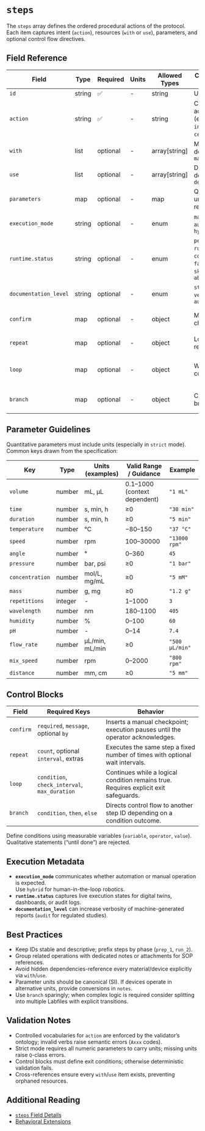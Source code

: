 # `steps`

The `steps` array defines the ordered procedural actions of the protocol. Each item captures intent (`action`), resources (`with` or `use`), parameters, and optional control flow directives.

## Field Reference

| Field                 | Type   | Required | Units | Allowed Types | Constraints / Enum                                                | Example                                                           |
| --------------------- | ------ | -------- | ----- | ------------- | ----------------------------------------------------------------- | ----------------------------------------------------------------- |
| `id`                  | string | ✅       | -     | string        | Unique                                                            | `"s_1"`                                                           |
| `action`              | string | ✅       | -     | string        | Controlled action term (e.g., `add`, `incubate`, `centrifuge`)    | `"centrifuge"`                                                    |
| `with`                | list   | optional | -     | array[string] | Material IDs defined in `materials[]`                             | `["m_buffer"]`                                                    |
| `use`                 | list   | optional | -     | array[string] | Device IDs defined in `devices[]`                                 | `["d_centrifuge"]`                                                |
| `parameters`          | map    | optional | -     | map           | Quantitative; units required                                      | `{ speed: 13000 rpm }`                                            |
| `execution_mode`      | string | optional | -     | enum          | `manual`, `automated`, `hybrid`                                   | `"manual"`                                                        |
| `runtime.status`      | string | optional | -     | enum          | `pending`, `running`, `completed`, `failed`, `skipped`, `aborted` | `"completed"`                                                     |
| `documentation_level` | string | optional | -     | enum          | `standard`, `verbose`, `audit`                                    | `"standard"`                                                      |
| `confirm`             | map    | optional | -     | object        | Manual checkpoint                                                 | `{ required: true, message: "Check clarity" }`                    |
| `repeat`              | map    | optional | -     | object        | Loop repetition                                                   | `{ count: 3, interval: 5 min }`                                   |
| `loop`                | map    | optional | -     | object        | While-condition                                                   | `{ condition: { variable: "OD600", operator: "<", value: 0.5 } }` |
| `branch`              | map    | optional | -     | object        | Conditional branch                                                | `{ condition: {...}, then: "s_5", else: "s_6" }`                  |

## Parameter Guidelines

Quantitative parameters must include units (especially in `strict` mode). Common keys drawn from the specification:

| Key             | Type    | Units (examples) | Valid Range / Guidance       | Example        |
| --------------- | ------- | ---------------- | ---------------------------- | -------------- |
| `volume`        | number  | mL, µL           | 0.1–1000 (context dependent) | `"1 mL"`       |
| `time`          | number  | s, min, h        | ≥0                           | `"30 min"`     |
| `duration`      | number  | s, min, h        | ≥0                           | `"5 min"`      |
| `temperature`   | number  | °C               | −80–150                      | `"37 °C"`      |
| `speed`         | number  | rpm              | 100–30000                    | `"13000 rpm"`  |
| `angle`         | number  | °                | 0–360                        | `45`           |
| `pressure`      | number  | bar, psi         | ≥0                           | `"1 bar"`      |
| `concentration` | number  | mol/L, mg/mL     | ≥0                           | `"5 mM"`       |
| `mass`          | number  | g, mg            | ≥0                           | `"1.2 g"`      |
| `repetitions`   | integer | -                | 1–1000                       | `3`            |
| `wavelength`    | number  | nm               | 180–1100                     | `405`          |
| `humidity`      | number  | %                | 0–100                        | `60`           |
| `pH`            | number  | -                | 0–14                         | `7.4`          |
| `flow_rate`     | number  | µL/min, mL/min   | ≥0                           | `"500 µL/min"` |
| `mix_speed`     | number  | rpm              | 0–2000                       | `"800 rpm"`    |
| `distance`      | number  | mm, cm           | ≥0                           | `"5 mm"`       |

## Control Blocks

| Field     | Required Keys                                 | Behavior                                                                             |
| --------- | --------------------------------------------- | ------------------------------------------------------------------------------------ |
| `confirm` | `required`, `message`, optional `by`          | Inserts a manual checkpoint; execution pauses until the operator acknowledges.       |
| `repeat`  | `count`, optional `interval`, extras          | Executes the same step a fixed number of times with optional wait intervals.         |
| `loop`    | `condition`, `check_interval`, `max_duration` | Continues while a logical condition remains true. Requires explicit exit safeguards. |
| `branch`  | `condition`, `then`, `else`                   | Directs control flow to another step ID depending on a condition outcome.            |

Define conditions using measurable variables (`variable`, `operator`, `value`). Qualitative statements (“until done”) are rejected.

## Execution Metadata

- **`execution_mode`** communicates whether automation or manual operation is expected.  
  Use `hybrid` for human-in-the-loop robotics.
- **`runtime.status`** captures live execution states for digital twins, dashboards, or audit logs.
- **`documentation_level`** can increase verbosity of machine-generated reports (`audit` for regulated studies).

## Best Practices

- Keep IDs stable and descriptive; prefix steps by phase (`prep_1`, `run_2`).
- Group related operations with dedicated notes or attachments for SOP references.
- Avoid hidden dependencies-reference every material/device explicitly via `with`/`use`.
- Parameter units should be canonical (SI). If devices operate in alternative units, provide conversions in `notes`.
- Use `branch` sparingly; when complex logic is required consider splitting into multiple Labfiles with explicit transitions.

## Validation Notes

- Controlled vocabularies for `action` are enforced by the validator’s ontology; invalid verbs raise semantic errors (`Axxx` codes).
- Strict mode requires all numeric parameters to carry units; missing units raise `Q`-class errors.
- Control blocks must define exit conditions; otherwise deterministic validation fails.
- Cross-references ensure every `with`/`use` item exists, preventing orphaned resources.

## Additional Reading

- [`steps` Field Details](../index.md#64-steps)
- [Behavioral Extensions](../index.md#7-behavioral-extensions)
